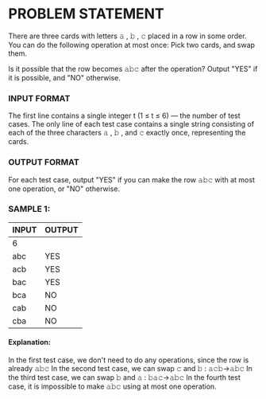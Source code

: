 # PROBLEM STATEMENT

There are three cards with letters 𝚊 , 𝚋 , 𝚌 placed in a row in some order. You can do the following operation at most once:
Pick two cards, and swap them.

Is it possible that the row becomes 𝚊𝚋𝚌 after the operation? Output "YES" if it is possible, and "NO" otherwise.

### INPUT FORMAT

The first line contains a single integer t (1 ≤ t ≤ 6) — the number of test cases. The only line of each test case contains a single string consisting of each of the three characters 𝚊 , 𝚋 , and 𝚌 exactly once, representing the cards.

### OUTPUT FORMAT

For each test case, output "YES" if you can make the row 𝚊𝚋𝚌 with at most one operation, or "NO" otherwise.

### SAMPLE 1:

| INPUT | OUTPUT |
| -------- | -------- |
| 6 |  |
| abc | YES |
| acb | YES |
| bac | YES |
| bca | NO |
| cab | NO |
| cba | NO |


#### Explanation:

In the first test case, we don't need to do any operations, since the row is already 𝚊𝚋𝚌
In the second test case, we can swap 𝚌 and 𝚋 : 𝚊𝚌𝚋→𝚊𝚋𝚌
In the third test case, we can swap 𝚋 and 𝚊 : 𝚋𝚊𝚌→𝚊𝚋𝚌
In the fourth test case, it is impossible to make 𝚊𝚋𝚌 using at most one operation.

